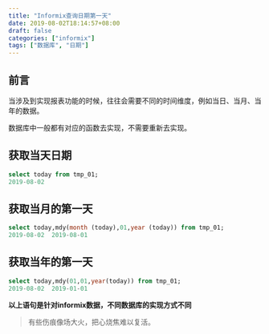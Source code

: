 ```yaml
---
title: "Informix查询日期第一天"
date: 2019-08-02T18:14:57+08:00
draft: false
categories: ["informix"]
tags: ["数据库", "日期"]
---
```


## 前言

当涉及到实现报表功能的时候，往往会需要不同的时间维度，例如当日、当月、当年的数据。

数据库中一般都有对应的函数去实现，不需要重新去实现。

## 获取当天日期

```sql
select today from tmp_01;
2019-08-02
```

## 获取当月的第一天

```sql
select today,mdy(month (today),01,year (today)) from tmp_01;
2019-08-02	2019-08-01
```

## 获取当年的第一天

```sql
select today,mdy(01,01,year(today)) from tmp_01;
2019-08-02	2019-01-01
```

**以上语句是针对informix数据，不同数据库的实现方式不同**

> 有些伤痕像场大火，把心烧焦难以复活。

